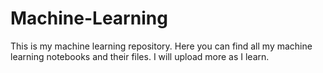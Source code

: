 # Machine-Learning
This is my machine learning repository. Here you can find all my machine learning notebooks and their files. I will upload more as I learn.
